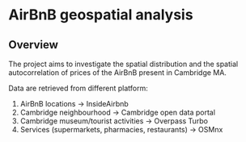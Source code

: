 # AirBnB geospatial analysis

## Overview

The project aims to investigate the spatial distribution and the spatial autocorrelation of prices of the AirBnB present in Cambridge MA.

Data are retrieved from different platform:
1.	AirBnB locations -> InsideAirbnb
2.	Cambridge neighbourhood -> Cambridge open data portal
3.	Cambridge museum/tourist activities -> Overpass Turbo
4.	Services (supermarkets, pharmacies, restaurants) -> OSMnx

